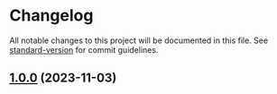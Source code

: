 # Changelog

All notable changes to this project will be documented in this file. See [standard-version](https://github.com/conventional-changelog/standard-version) for commit guidelines.

## [1.0.0](https://github.com/launchdarkly-labs/launchdarkly-cypress-plugin/compare/v0.4.1...v1.0.0) (2023-11-03)
